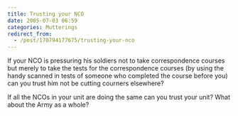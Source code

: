 ```yaml
---
title: Trusting your NCO
date: 2005-07-03 06:59
categories: Mutterings
redirect_from:
  - /post/170794177675/trusting-your-nco
---
```

If your NCO is pressuring his soldiers not to take correspondence courses but merely to take the tests for the correspondence courses (by using the handy scanned in tests of someone who completed the course before you) can you trust him not be cutting courners elsewhere?

If all the NCOs in your unit are doing the same can you trust your unit? What about the Army as a whole?
